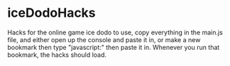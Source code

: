 # iceDodoHacks
Hacks for the online game ice dodo
to use, copy everything in the main.js file, and either open up the console and paste it in, or make a new bookmark then type "javascript:" then paste it in. Whenever you run that bookmark, the hacks should load.
